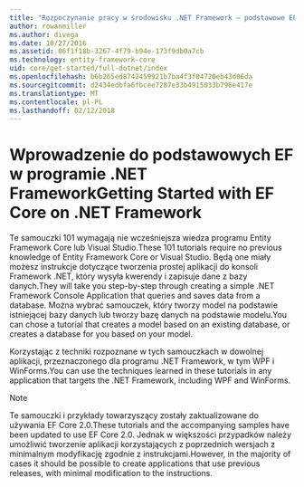 ```yaml
---
title: "Rozpoczynanie pracy w środowisku .NET Framework — podstawowe EF"
author: rowanmiller
ms.author: divega
ms.date: 10/27/2016
ms.assetid: 06f1f18b-3267-4f79-b94e-173f9db0a7cb
ms.technology: entity-framework-core
uid: core/get-started/full-dotnet/index
ms.openlocfilehash: b6b265ed8742459921b7ba4f3f04720eb43d06da
ms.sourcegitcommit: d2434edbfa6fbcee7287e33b4915033b796e417e
ms.translationtype: MT
ms.contentlocale: pl-PL
ms.lasthandoff: 02/12/2018
---
```

# <a name="getting-started-with-ef-core-on-net-framework"></a><span data-ttu-id="733c1-102">Wprowadzenie do podstawowych EF w programie .NET Framework</span><span class="sxs-lookup"><span data-stu-id="733c1-102">Getting Started with EF Core on .NET Framework</span></span>

<span data-ttu-id="733c1-103">Te samouczki 101 wymagają nie wcześniejsza wiedza programu Entity Framework Core lub Visual Studio.</span><span class="sxs-lookup"><span data-stu-id="733c1-103">These 101 tutorials require no previous knowledge of Entity Framework Core or Visual Studio.</span></span> <span data-ttu-id="733c1-104">Będą one miały możesz instrukcje dotyczące tworzenia prostej aplikacji do konsoli Framework .NET, który wysyła kwerendy i zapisuje dane z bazy danych.</span><span class="sxs-lookup"><span data-stu-id="733c1-104">They will take you step-by-step through creating a simple .NET Framework Console Application that queries and saves data from a database.</span></span> <span data-ttu-id="733c1-105">Można wybrać samouczek, który tworzy model na podstawie istniejącej bazy danych lub tworzy bazę danych na podstawie modelu.</span><span class="sxs-lookup"><span data-stu-id="733c1-105">You can chose a tutorial that creates a model based on an existing database, or creates a database for you based on your model.</span></span>

<span data-ttu-id="733c1-106">Korzystając z techniki rozpoznane w tych samouczkach w dowolnej aplikacji, przeznaczonego dla programu .NET Framework, w tym WPF i WinForms.</span><span class="sxs-lookup"><span data-stu-id="733c1-106">You can use the techniques learned in these tutorials in any application that targets the .NET Framework, including WPF and WinForms.</span></span>

> [!NOTE]  
> <span data-ttu-id="733c1-107">Te samouczki i przykłady towarzyszący zostały zaktualizowane do używania EF Core 2.0.</span><span class="sxs-lookup"><span data-stu-id="733c1-107">These tutorials and the accompanying samples have been updated to use EF Core 2.0.</span></span> <span data-ttu-id="733c1-108">Jednak w większości przypadków należy umożliwić tworzenie aplikacji korzystających z poprzednich wersjach z minimalnym modyfikację zgodnie z instrukcjami.</span><span class="sxs-lookup"><span data-stu-id="733c1-108">However, in the majority of cases it should be possible to create applications that use previous releases, with minimal modification to the instructions.</span></span>
